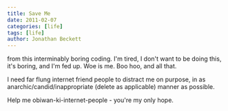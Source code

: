 ```yaml
---
title: Save Me
date: 2011-02-07
categories: [life]
tags: [life]
author: Jonathan Beckett
---
```


from this interminably boring coding. I'm tired, I don't want to be doing this, it's boring, and I'm fed up. Woe is me. Boo hoo, and all that.

I need far flung internet friend people to distract me on purpose, in as anarchic/candid/inappropriate (delete as applicable) manner as possible.

Help me obiwan-ki-internet-people - you're my only hope.